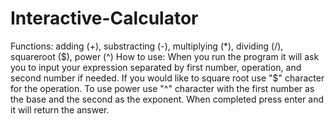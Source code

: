 # Interactive-Calculator

Functions: 
		adding (+), substracting (-), multiplying (*), dividing (/), squareroot ($), power (^)
	How to use: 
		When you run the program it will ask you to input your expression separated by 
		first number, operation, and second number if needed.
		If you would like to square root use "$" character for the operation.
		To use power use "^" character with the first number as the base and the second as the exponent.
		When completed press enter and it will return the answer.
